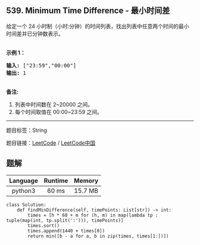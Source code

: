 ## 539. Minimum Time Difference - 最小时间差

<!--If you want to use the English description, use `question.content` instead-->

<p>给定一个 24 小时制（小时:分钟）的时间列表，找出列表中任意两个时间的最小时间差并已分钟数表示。</p>

<p><br />
<strong>示例 1：</strong></p>

<pre>
<strong>输入:</strong> [&quot;23:59&quot;,&quot;00:00&quot;]
<strong>输出:</strong> 1
</pre>

<p><br />
<strong>备注:</strong></p>

<ol>
	<li>列表中时间数在 2~20000 之间。</li>
	<li>每个时间取值在 00:00~23:59 之间。</li>
</ol>



-----

题目标签：String

题目链接：[LeetCode](https://leetcode.com/problems/minimum-time-difference/description/)  /  [LeetCode中国](https://leetcode-cn.com/problems/minimum-time-difference/description/)

## 题解



| Language | Runtime | Memory |
|:---:|:---:|:---:|
| python3  | 60  ms | 15.7 MB |

```python3
class Solution:
    def findMinDifference(self, timePoints: List[str]) -> int:
        times = [h * 60 + m for (h, m) in map(lambda tp : tuple(map(int, tp.split(':'))), timePoints)]
        times.sort()
        times.append(1440 + times[0])
        return min([b - a for a, b in zip(times, times[1:])])
```
